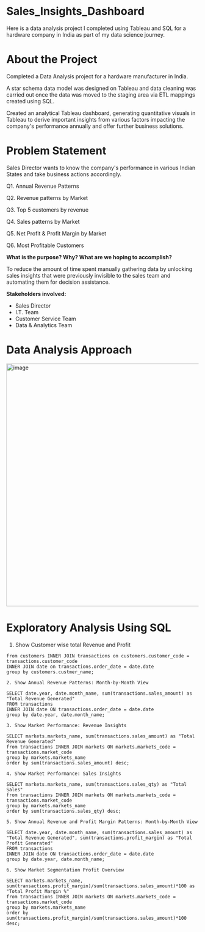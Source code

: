 # Sales_Insights_Dashboard
Here is a data analysis project I completed using Tableau and SQL for a hardware company in India as part of my data science journey.

# About the Project
Completed a Data Analysis project for a hardware manufacturer in India.

A star schema data model was designed on Tableau and data cleaning was carried out once the data was moved to the staging area via ETL mappings created using SQL.

Created an analytical Tableau dashboard, generating quantitative visuals in Tableau to derive important insights from various factors impacting the company's performance annually and offer further business solutions.

# Problem Statement
Sales Director wants to know the company's performance in various Indian States and take business actions accordingly.

Q1. Annual Revenue Patterns

Q2. Revenue patterns by Market 

Q3. Top 5 customers by revenue 

Q4. Sales patterns by Market

Q5. Net Profit & Profit Margin by Market

Q6. Most Profitable Customers

**What is the purpose? Why? What are we hoping to accomplish?**

To reduce the amount of time spent manually gathering data by unlocking sales insights that were previously invisible to the sales team and automating them for decision assistance.

**Stakeholders involved:**

- Sales Director
- I.T. Team
- Customer Service Team
- Data & Analytics Team

# Data Analysis Approach
<img width="635" alt="image" src="https://github.com/jatinsatija/Sales_Insights_Data_Analysis_using_Tableau_and_SQL/assets/44506321/40384a8e-953b-484f-96ab-0a1cb0ccc503">

# Exploratory Analysis Using SQL

1. Show Customer wise total Revenue and Profit
   
``` SELECT distinct customers.custmer_name, sum(transactions.profit_margin) as "Total Profit Generated", sum(transactions.sales_amount) as "Total Revenue Generate"
from customers INNER JOIN transactions on customers.customer_code = transactions.customer_code
INNER JOIN date on transactions.order_date = date.date
group by customers.custmer_name; 

2. Show Annual Revenue Patterns: Month-by-Month View
   
SELECT date.year, date.month_name, sum(transactions.sales_amount) as "Total Revenue Generated"
FROM transactions 
INNER JOIN date ON transactions.order_date = date.date 
group by date.year, date.month_name;

3. Show Market Performance: Revenue Insights
   
SELECT markets.markets_name, sum(transactions.sales_amount) as "Total Revenue Generated"
from transactions INNER JOIN markets ON markets.markets_code = transactions.market_code
group by markets.markets_name
order by sum(transactions.sales_amount) desc;

4. Show Market Performance: Sales Insights
   
SELECT markets.markets_name, sum(transactions.sales_qty) as "Total Sales"
from transactions INNER JOIN markets ON markets.markets_code = transactions.market_code
group by markets.markets_name
order by sum(transactions.sales_qty) desc;

5. Show Annual Revenue and Profit Margin Patterns: Month-by-Month View
    
SELECT date.year, date.month_name, sum(transactions.sales_amount) as "Total Revenue Generated", sum(transactions.profit_margin) as "Total Profit Generated"
FROM transactions 
INNER JOIN date ON transactions.order_date = date.date 
group by date.year, date.month_name;

6. Show Market Segmentation Profit Overview
    
SELECT markets.markets_name, sum(transactions.profit_margin)/sum(transactions.sales_amount)*100 as "Total Profit Margin %"
from transactions INNER JOIN markets ON markets.markets_code = transactions.market_code
group by markets.markets_name
order by sum(transactions.profit_margin)/sum(transactions.sales_amount)*100 desc; 






